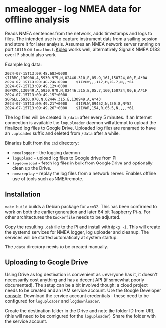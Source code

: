 # nmealogger - log NMEA data for offline analysis

Reads NMEA sentences from the network, adds timestamps and logs to files. The intended use is to capture instrument data
from a sailing session and store it for later analysis. Assumes an NMEA network server running on port `10110` on `localhost`.
[Kplex](https://www.stripydog.com/kplex/index.html) works well, alternatively SignalK NMEA 0183 over IP should also work.

Example log data:

```log
2024-07-15T13:09:48.683+0000    $IIRMC,130900,A,5930.975,N,02446.310,E,05.9,161,150724,00,E,A*0A
2024-07-15T13:09:48.746+0000    $IIVHW,,,117,M,05.7,N,,*61
2024-07-15T13:09:49.129+0000    $GPRMC,130949,A,5930.970,N,02446.315,E,05.7,160,150724,00,E,A*1F
2024-07-15T13:09:49.157+0000    $GPGLL,5930.970,N,02446.315,E,130949,A,A*43
2024-07-15T13:09:49.217+0000    $IIVLW,09452,N,030.8,N*52
2024-07-15T13:09:49.267+0000    $IIVWR,154,R,05.5,N,,,,*61
```

The log files will be created in `/data` after every 5 minutes. If an Internet connection is available the `loguploader` daemon will
attempt to upload the finalized log files to Google Drive. Uploaded log files are renamed to have an `.uploaded` suffix and deleted
from `/data` after a while.

Binaries built from the `cmd` directory:

* `nmealogger` - the logging daemon
* `logupload` - upload log files to Google drive from Pi
* `logdownload` - fetch log files in bulk from Google Drive and optionally clean up the Drive.
* `nmeareplay` - replay the log files from a network server. Enables offline use of tools such as NMEAremote.

## Installation

`make build` builds a Debian package for `arm32`. This has been confirmed to work on both the earlier generation and later 64 bit
Raspberry Pi-s. For other architectures the `Dockerfile` needs to be adjusted.

Copy the resulting `.deb` file to the Pi and install with `dpkg -i`. This will create the systemd services for
NMEA logger, log uploader and cleanup. The services will be started automaticaly at system startup.

The `/data` directory needs to be created manually.

## Uploading to Google Drive

Using Drive as log destination is convenient as ~everyone has it, it doesn't necessarily cost anything and has a decent API
(if somewhat poorly documented). The setup can be a bit involved though: a cloud project needs to be created and an IAM service
account. Use the Google Developer [console](https://console.cloud.google.com). Download the service account credentials - these
need to be configured for `loguploader` and `logdownloader`.

Create the destination folder in the Drive and note the folder ID from URL (this will need to be configured for the
`loguploader`). Share the folder with the service account.

